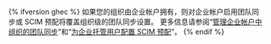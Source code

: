 {% ifversion ghec %}
如果您的组织由企业帐户拥有，则对企业帐户启用团队同步或 SCIM 预配将覆盖组织级的团队同步设置。 更多信息请参阅“[管理企业帐户中组织的团队同步](/admin/authentication/managing-identity-and-access-for-your-enterprise/managing-team-synchronization-for-organizations-in-your-enterprise)”和“[为企业托管用户配置 SCIM 预配](/github/setting-up-and-managing-your-enterprise/managing-your-enterprise-users-with-your-identity-provider/configuring-scim-provisioning-for-enterprise-managed-users)”。
{% endif %}
